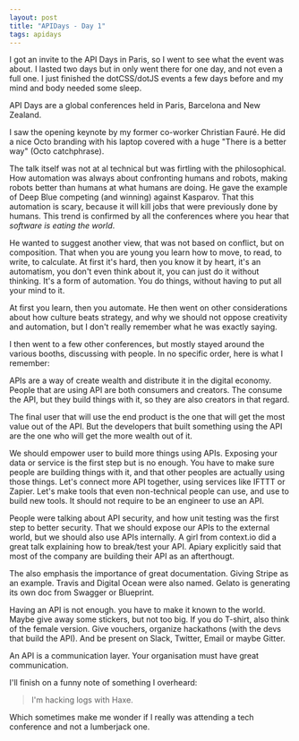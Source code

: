 ```yaml
---
layout: post
title: "APIDays - Day 1"
tags: apidays
---
```


I got an invite to the API Days in Paris, so I went to see what the event was
about. I lasted two days but in only went there for one day, and not even a full
one. I just finished the dotCSS/dotJS events a few days before and my mind and
body needed some sleep.

API Days are a global conferences held in Paris, Barcelona and New Zealand.

I saw the opening keynote by my former co-worker Christian Fauré. He did a nice
Octo branding with his laptop covered with a huge "There is a better way" (Octo
catchphrase).

The talk itself was not at al technical but was firtling with the philosophical.
How automation was always about confronting humans and robots, making robots
better than humans at what humans are doing. He gave the example of Deep Blue
competing (and winning) against Kasparov. That this automation is scary, because
it will kill jobs that were previously done by humans. This trend is confirmed
by all the conferences where you hear that _software is eating the world_.

He wanted to suggest another view, that was not based on conflict, but on
composition. That when you are young you learn how to move, to read, to write,
to calculate. At first it's hard, then you know it by heart, it's an automatism,
you don't even think about it, you can just do it without thinking. It's a form
of automation. You do things, without having to put all your mind to it.

At first you learn, then you automate. He then went on other considerations
about how culture beats strategy, and why we should not oppose creativity and
automation, but I don't really remember what he was exactly saying.

I then went to a few other conferences, but mostly stayed around the various
booths, discussing with people. In no specific order, here is what I remember:

APIs are a way of create wealth and distribute it in the digital economy. People
that are using API are both consumers and creators. The consume the API, but
they build things with it, so they are also creators in that regard.

The final user that will use the end product is the one that will get the most
value out of the API. But the developers that built something using the API are
the one who will get the more wealth out of it.

We should empower user to build more things using APIs. Exposing your data or
service is the first step but is no enough. You have to make sure people are
building things with it, and that other peoples are actually using those things.
Let's connect more API together, using services like IFTTT or Zapier. Let's make
tools that even non-technical people can use, and use to build new tools. It
should not require to be an engineer to use an API.

People were talking about API security, and how unit testing was the first step
to better security. That we should expose our APIs to the external world, but we
should also use APIs internally. A girl from context.io did a great talk
explaining how to break/test your API. Apiary explicitly said that most of the
company are building their API as an afterthougt.

The also emphasis the importance of great documentation. Giving Stripe as an
example. Travis and Digital Ocean were also named. Gelato is generating its own
doc from Swagger or Blueprint.

Having an API is not enough. you have to make it known to the world. Maybe give
away some stickers, but not too big. If you do T-shirt, also think of the female
version. Give vouchers, organize hackathons (with the devs that build the API).
And be present on Slack, Twitter, Email or maybe Gitter.

An API is a communication layer. Your organisation must have great
communication.

I'll finish on a funny note of something I overheard:

> I'm hacking logs with Haxe.

Which sometimes make me wonder if I really was attending a tech conference and
not a lumberjack one.
